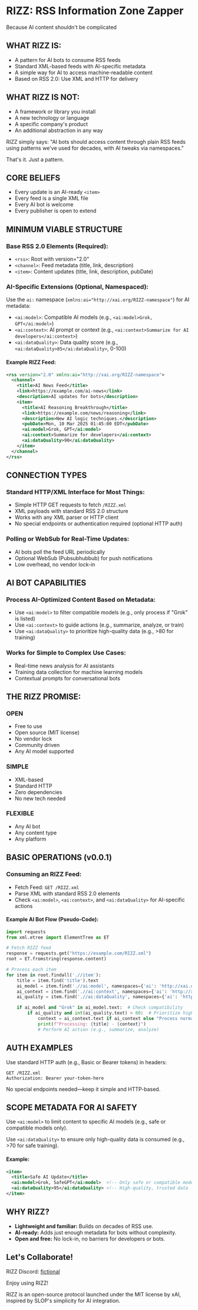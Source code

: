 # RIZZ: RSS Information Zone Zapper

Because AI content shouldn't be complicated

## WHAT RIZZ IS:

- A pattern for AI bots to consume RSS feeds
- Standard XML-based feeds with AI-specific metadata
- A simple way for AI to access machine-readable content
- Based on RSS 2.0: Use XML and HTTP for delivery

## WHAT RIZZ IS NOT:

- A framework or library you install
- A new technology or language
- A specific company's product
- An additional abstraction in any way

RIZZ simply says: "AI bots should access content through plain RSS feeds using patterns we've used for decades, with AI tweaks via namespaces."

That's it. Just a pattern.

## CORE BELIEFS

- Every update is an AI-ready `<item>`
- Every feed is a single XML file
- Every AI bot is welcome
- Every publisher is open to extend

## MINIMUM VIABLE STRUCTURE

### Base RSS 2.0 Elements (Required):

- `<rss>`: Root with version="2.0"
- `<channel>`: Feed metadata (title, link, description)
- `<item>`: Content updates (title, link, description, pubDate)

### AI-Specific Extensions (Optional, Namespaced):

Use the `ai:` namespace (`xmlns:ai="http://xai.org/RIZZ-namespace"`) for AI metadata:

- `<ai:model>`: Compatible AI models (e.g., `<ai:model>Grok, GPT</ai:model>`)
- `<ai:context>`: AI prompt or context (e.g., `<ai:context>Summarize for AI developers</ai:context>`)
- `<ai:dataQuality>`: Data quality score (e.g., `<ai:dataQuality>85</ai:dataQuality>`, 0-100)

#### Example RIZZ Feed:

```xml
<rss version="2.0" xmlns:ai="http://xai.org/RIZZ-namespace">
  <channel>
    <title>AI News Feed</title>
    <link>https://example.com/ai-news</link>
    <description>AI updates for bots</description>
    <item>
      <title>AI Reasoning Breakthrough</title>
      <link>https://example.com/news/reasoning</link>
      <description>New AI logic techniques.</description>
      <pubDate>Mon, 10 Mar 2025 01:45:00 EDT</pubDate>
      <ai:model>Grok, GPT</ai:model>
      <ai:context>Summarize for developers</ai:context>
      <ai:dataQuality>90</ai:dataQuality>
    </item>
  </channel>
</rss>
```

## CONNECTION TYPES

### Standard HTTP/XML Interface for Most Things:

- Simple HTTP GET requests to fetch `/RIZZ.xml`
- XML payloads with standard RSS 2.0 structure
- Works with any XML parser or HTTP client
- No special endpoints or authentication required (optional HTTP auth)

### Polling or WebSub for Real-Time Updates:

- AI bots poll the feed URL periodically
- Optional WebSub (Pubsubhubbub) for push notifications
- Low overhead, no vendor lock-in

## AI BOT CAPABILITIES

### Process AI-Optimized Content Based on Metadata:

- Use `<ai:model>` to filter compatible models (e.g., only process if "Grok" is listed)
- Use `<ai:context>` to guide actions (e.g., summarize, analyze, or train)
- Use `<ai:dataQuality>` to prioritize high-quality data (e.g., >80 for training)

### Works for Simple to Complex Use Cases:

- Real-time news analysis for AI assistants
- Training data collection for machine learning models
- Contextual prompts for conversational bots

## THE RIZZ PROMISE:

### OPEN

- Free to use
- Open source (MIT license)
- No vendor lock
- Community driven
- Any AI model supported

### SIMPLE

- XML-based
- Standard HTTP
- Zero dependencies
- No new tech needed

### FLEXIBLE

- Any AI bot
- Any content type
- Any platform

## BASIC OPERATIONS (v0.0.1)

### Consuming an RIZZ Feed:

- Fetch Feed: `GET /RIZZ.xml`
- Parse XML with standard RSS 2.0 elements
- Check `<ai:model>`, `<ai:context>`, and `<ai:dataQuality>` for AI-specific actions

#### Example AI Bot Flow (Pseudo-Code):

```python
import requests
from xml.etree import ElementTree as ET

# Fetch RIZZ feed
response = requests.get("https://example.com/RIZZ.xml")
root = ET.fromstring(response.content)

# Process each item
for item in root.findall('.//item'):
    title = item.find('title').text
    ai_model = item.find('.//ai:model', namespaces={'ai': 'http://xai.org/RIZZ-namespace'})
    ai_context = item.find('.//ai:context', namespaces={'ai': 'http://xai.org/RIZZ-namespace'})
    ai_quality = item.find('.//ai:dataQuality', namespaces={'ai': 'http://xai.org/RIZZ-namespace'})

    if ai_model and "Grok" in ai_model.text:  # Check compatibility
        if ai_quality and int(ai_quality.text) > 80:  # Prioritize high-quality data
            context = ai_context.text if ai_context else "Process normally"
            print(f"Processing: {title} - {context}")
            # Perform AI action (e.g., summarize, analyze)
```

## AUTH EXAMPLES

Use standard HTTP auth (e.g., Basic or Bearer tokens) in headers:

```http
GET /RIZZ.xml
Authorization: Bearer your-token-here
```

No special endpoints needed—keep it simple and HTTP-based.

## SCOPE METADATA FOR AI SAFETY

Use `<ai:model>` to limit content to specific AI models (e.g., safe or compatible models only).

Use `<ai:dataQuality>` to ensure only high-quality data is consumed (e.g., >70 for safe training).

#### Example:

```xml
<item>
  <title>Safe AI Update</title>
  <ai:model>Grok, SafeGPT</ai:model>  <!-- Only safe or compatible models -->
  <ai:dataQuality>95</ai:dataQuality> <!-- High-quality, trusted data -->
</item>
```

## WHY RIZZ?

- **Lightweight and familiar:** Builds on decades of RSS use.
- **AI-ready:** Adds just enough metadata for bots without complexity.
- **Open and free:** No lock-in, no barriers for developers or bots.

## Let's Collaborate!

RIZZ Discord: [fictional](https://discord.com/invite/nwXJMnHmXP)

Enjoy using RIZZ!

RIZZ is an open-source protocol launched under the MIT license by xAI, inspired by SLOP's simplicity for AI integration.

